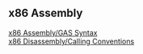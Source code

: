 ## x86 Assembly

[x86 Assembly/GAS Syntax](https://en.wikibooks.org/wiki/X86_Assembly/GAS_Syntax)  
[x86 Disassembly/Calling Conventions](https://en.wikibooks.org/wiki/X86_Disassembly/Calling_Conventions)  
